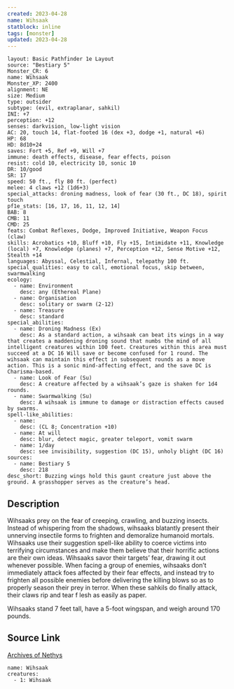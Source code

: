 ```yaml
---
created: 2023-04-28
name: Wihsaak
statblock: inline
tags: [monster]
updated: 2023-04-28
---
```

```statblock
layout: Basic Pathfinder 1e Layout
source: "Bestiary 5"
Monster_CR: 6
name: Wihsaak
Monster_XP: 2400
alignment: NE
size: Medium
type: outsider
subtype: (evil, extraplanar, sahkil)
INI: +7
perception: +12
senses: darkvision, low-light vision
AC: 20, touch 14, flat-footed 16 (dex +3, dodge +1, natural +6)
HP: 68
HD: 8d10+24
saves: Fort +5, Ref +9, Will +7
immune: death effects, disease, fear effects, poison
resist: cold 10, electricity 10, sonic 10
DR: 10/good
SR: 17
speed: 50 ft., fly 80 ft. (perfect)
melee: 4 claws +12 (1d6+3)
special_attacks: droning madness, look of fear (30 ft., DC 18), spirit touch
pf1e_stats: [16, 17, 16, 11, 12, 14]
BAB: 8
CMB: 11
CMD: 25
feats: Combat Reflexes, Dodge, Improved Initiative, Weapon Focus (claw)
skills: Acrobatics +10, Bluff +10, Fly +15, Intimidate +11, Knowledge (local) +7, Knowledge (planes) +7, Perception +12, Sense Motive +12, Stealth +14
languages: Abyssal, Celestial, Infernal, telepathy 100 ft.
special_qualities: easy to call, emotional focus, skip between, swarmwalking
ecology:
  - name: Environment
    desc: any (Ethereal Plane)
  - name: Organisation
    desc: solitary or swarm (2-12)
  - name: Treasure
    desc: standard
special_abilities:
  - name: Droning Madness (Ex)
    desc: As a standard action, a wihsaak can beat its wings in a way that creates a maddening droning sound that numbs the mind of all intelligent creatures within 100 feet. Creatures within this area must succeed at a DC 16 Will save or become confused for 1 round. The wihsaak can maintain this effect in subsequent rounds as a move action. This is a sonic mind-affecting effect, and the save DC is Charisma-based.
  - name: Look of Fear (Su)
    desc: A creature affected by a wihsaak’s gaze is shaken for 1d4 rounds.
  - name: Swarmwalking (Su)
    desc: A wihsaak is immune to damage or distraction effects caused by swarms.
spell-like_abilities:
  - name:
    desc: (CL 8; Concentration +10)
  - name: At will
    desc: blur, detect magic, greater teleport, vomit swarm
  - name: 1/day
    desc: see invisibility, suggestion (DC 15), unholy blight (DC 16)
sources:
  - name: Bestiary 5
    desc: 218
desc_short: Buzzing wings hold this gaunt creature just above the ground. A grasshopper serves as the creature’s head.
```
## Description
Wihsaaks prey on the fear of creeping, crawling, and buzzing insects. Instead of whispering from the shadows, wihsaaks blatantly present their unnerving insectile forms to frighten and demoralize humanoid mortals. Wihsaaks use their suggestion spell-like ability to coerce victims into terrifying circumstances and make them believe that their horrific actions are their own ideas. Wihsaaks savor their targets’ fear, drawing it out whenever possible. When facing a group of enemies, wihsaaks don’t immediately attack foes affected by their fear effects, and instead try to frighten all possible enemies before delivering the killing blows so as to properly season their prey in terror. When these sahkils do finally attack, their claws rip and tear f lesh as easily as paper.

 Wihsaaks stand 7 feet tall, have a 5-foot wingspan, and weigh around 170 pounds.
## Source Link
[Archives of Nethys](https://aonprd.com/MonsterDisplay.aspx?ItemName=Wihsaak)
```encounter-table
name: Wihsaak
creatures:
  - 1: Wihsaak
```
